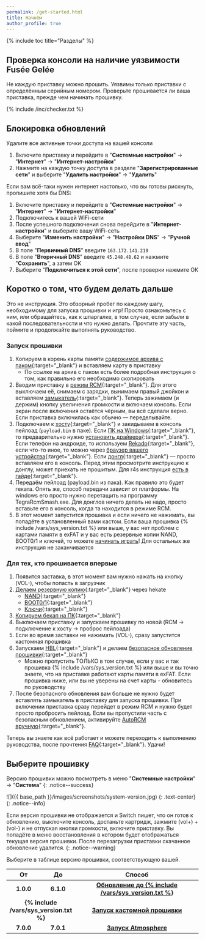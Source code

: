 ```yaml
---
permalink: /get-started.html
title: Начнём
author_profile: true
---
```

{% include toc title="Разделы" %}

## Проверка консоли на наличие уязвимости Fusée Gelée

Не каждую приставку можно прошить. Уязвимы только приставки с определённым серийным номером. Проверьте прошивается ли ваша приставка, прежде чем начинать прошивку. 

{% include /inc/checker.txt %}

## Блокировка обновлений

Удалите все активные точки доступа на вашей консоли

1. Включите приставку и перейдите в "**Системные настройки**" -> "**Интернет**" -> "**Интернет-настройки**"
1. Нажмите на каждую точку доступа в разделе "**Зарегистрированные сети**" и выберите "**Удалить настройки**" -> "**Удалить**"

Если вам всё-таки нужен интернет настолько, что вы готовы рискнуть, пропишите хотя бы DNS: 

1. Включите приставку и перейдите в "**Системные настройки**" -> "**Интернет**" -> "**Интернет-настройки**"
1. Подключитесь к вашей WiFi-сети 
1. После успешного подключения снова перейдите в "**Интернет-настройки**" и выберите вашу WiFi-сеть 
1. Выберите "**Изменить настройки**" -> "**Настройки DNS**" -> "**Ручной ввод**"
1. В поле "**Первичный DNS**" введите `163.172.141.219`
1. В поле "**Вторичный DNS**" введите `45.248.48.62` и нажмите "**Сохранить**", а затем OK
1. Выберите "**Подключиться к этой сети**", после проверки нажмите ОК

## Коротко о том, что будем делать дальше

Это не инструкция. Это обзорный пробег по каждому шагу, необходимому для запуска прошивки и игр! Просто ознакомьтесь с ним, или обращайтесь, как к шпаргалке, в том случае, если забыли в какой последовательности и что нужно делать. Прочтите эту часть, поймите и продолжайте выполнять руководство.

### Запуск прошивки

1. Копируем в корень карты памяти [содержимое архива с паком](https://github.com/rashevskyv/switch/releases/latest){:target="_blank"} и вставляем карту в приставку
	* По ссылке на архив с паком есть более подробная инструкция о том, как правильно его необходимо скопировать
1. Вводим приставку в [режим RCM](fusee-gelee#часть-i---вход-в-rcm){:target="_blank"}. Для этого выключаем её, снимаем с зарядки, вынимаем правый джойкон и вставляем [замыкатель](fusee-gelee#замыкатель){:target="_blank"}. Теперь зажимаем (и держим) кнопку увеличения громкости и включаем консоль. Если экран после включения остаётся чёрным, вы всё сделали верно. Если приставка включилась как обычно — переделывайте.
1. Подключаем к [хосту](fusee-gelee#часть-ii---использование-fusée-gelée){:target="_blank"} и закидываем в консоль пейлоад (`payload.bin` в паке). Если [ПК на Windows](fusee-gelee#запуск-на-windows){:target="_blank"}, то предварительно нужно [установить драйвера](fusee-gelee#установка-драйверов){:target="_blank"}. Если телефон на андроиде, то используем [Rekado](https://github.com/MenosGrante/Rekado/releases/latest){:target="_blank"}, если что-то иное, то можно через [браузер вашего устройства](fusee-gelee#запуск-на-linux--chromeos--android--macos-через-браузер){:target="_blank"}. Если [донгл](fusee-gelee#запуск-через-донгл){:target="_blank"} — просто вставляем его в консоль. Перед этим просмотрите инструкцию к донглу, может приехать не прошитым. Для r4s инструкция [есть в гайде](r4){:target="_blank"}. 
1. Передаём пейлоад (payload.bin из пака). Как правило это будет геката. Опять же, способ передачи зависит от платформы. На windows его просто нужно перетащить на программу TegraRcmSmash.exe. Для донглов ничего делать не надо, просто вставьте его в консоль, когда та находится в режиме RCM.
1. В этот момент запустится прошивка и если ничего не нажимать, вы попадёте в установленный вами кастом. Если ваша прошивка {% include /vars/sys_version.txt %} или выше, у вас нет проблем с картами памяти в exFAT и у вас есть резервные копии NAND, BOOT0/1 и ключей, то можете [начинать играть](games)! Для остальных же инструкция не заканчивается

### Для тех, кто прошивается впервые 

1. Появится заставка, в этот момент вам нужно нажать на кнопку (VOL-), чтобы попасть в загрузчик
1. [Делаем резервную копию](backup-nand){:target="_blank"} через hekate 
	* [NAND](backup-nand#часть-i---дампим-nand){:target="_blank"}
	* [BOOT0/1](backup-nand#часть-ii---дампим-boot01	){:target="_blank"}
	* [Ключи](backup-nand#часть-iii---дампим-ключи){:target="_blank"}
1. [Копируем бекап на ПК](backup-nand#часть-iv---копирование-резервной-копии-на-пк){:target="_blank"}
1. Выключаем приставку и запускаем прошивку по новой (RCM -> подключение к хосту -> проброс пейлоада)
1. Если во время заставки не нажимать (VOL-), сразу запустится кастомная прошивка
1. Запускаем [HBL](launch-hbl){:target="_blank"} и делаем [безопасное обновление прошивки](update-to-latest){:target="_blank"}
	* Можно пропустить ТОЛЬКО в том случае, если у вас и так прошивка {% include /vars/sys_version.txt %} или выше и вы точно знаете, что на приставке работают карты памяти в exFAT. Если прошивка ниже, или вы не уверены на счет карты - обновитесь по руководству
1. После безопасного обновления вам больше не нужно будет вставлять замыкатель в приставку для запуска прошивки. При включении приставка сразу перейдет в режим RCM и нужно будет просто пробросить пейлоад. Если вы пропустили часть с безопасным обновлением, активируйте [AutoRCM вручную](autorcm){:target="_blank"}.

Теперь вы знаете как всё работает и можете переходить к выполнению руководства, после прочтения [FAQ](faq){:target="_blank"}. Удачи!

## Выберите прошивку

Версию прошивки можно посмотреть в меню "**Системные настройки**" -> "**Система**"
{: .notice--success}

![]({{ base_path }}/images/screenshots/system-version.jpg) 
{: .text-center}
{: .notice--info}

Если версия прошивки не отображается и Switch пишет, что он готов к обновлению, выключите консоль, достаньте картридж, зажмите (vol+) + (vol-) и не отпуская кнопки громкости, включите приставку. Вы попадёте в меню восстановления в котором будет отображаться текущая версия прошивки. После перезагрузки приставки скачанное обновление удалится. 
{: .notice--warning}

Выберите в таблице версию прошивки, соответствующую вашей. 

<table>
  <colgroup>
    <col span="1" style="width: 10%;">
    <col span="1" style="width: 10%;">
    <col span="1" style="width: 80%;">
  </colgroup>
  <thead>
    <tr>
      <th style="text-align: center">От</th>
      <th style="text-align: center">До</th>
      <th style="text-align: center">Способ</th>
    </tr>
  </thead>
  <tbody>
    <tr>
      <td style="text-align: center; font-weight: bold;">1.0.0</td>
      <td style="text-align: center; font-weight: bold;">6.1.0</td>
      <td style="text-align: center; font-weight: bold;"><a href="update-to-latest">Обновление до {% include /vars/sys_version.txt %}</a></td>
    </tr>
    <tr>
      <td style="text-align: center; font-weight: bold;" colspan="2">{% include /vars/sys_version.txt %}</td>
      <td style="text-align: center; font-weight: bold;"><a href="launch-cfw">Запуск кастомной прошивки</a></td>
    </tr>
    <tr>
      <td style="text-align: center; font-weight: bold;">7.0.0</td>
      <td style="text-align: center; font-weight: bold;">7.0.1</td>
      <td style="text-align: center; font-weight: bold;"><a href="atmos">Запуск Atmosphere</a></td>
    </tr>
  </tbody>
</table>